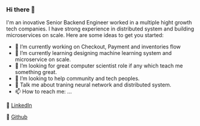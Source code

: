 ### Hi there 👋


I'm an inovative Senior Backend Engineer worked in a multiple hight growth tech companies. I have strong experience in distributed system and building microservices on scale.
Here are some ideas to get you started:

- 🔭 I’m currently working on Checkout, Payment and inventories flow
- 🌱 I’m currently learning designing machine learning system and microservice on scale.
- 👯 I’m looking for great computer scientist role if any which teach me something great.
- 🤔 I’m looking to help community and tech peoples.
- 💬 Talk me about traning neural network and distributed system.
- 📫 How to reach me: ...

📝  [LinkedIn](https://www.linkedin.com/in/ankur-tripathi-a579aa142/) 

📂  [Github](https://github.com/a9k00r/)
